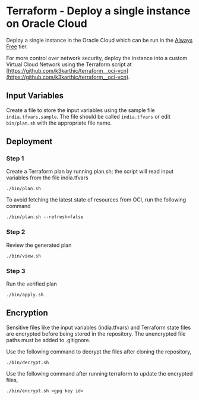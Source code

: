# Terraform - Deploy a single instance on Oracle Cloud

Deploy a single instance in the Oracle Cloud which can be run in the [Always Free](https://www.oracle.com/cloud/free/#always-free) tier.

For more control over network security, deploy the instance into a custom Virtual Cloud Network using the Terraform script at [https://github.com/k3karthic/terraform__oci-vcn](https://github.com/k3karthic/terraform__oci-vcn).

## Input Variables

Create a file to store the input variables using the sample file `india.tfvars.sample`. The file should be called `india.tfvars` or edit `bin/plan.sh` with the appropriate file name.

## Deployment

### Step 1

Create a Terraform plan by running plan.sh; the script will read input variables from the file india.tfvars

```
./bin/plan.sh
```

To avoid fetching the latest state of resources from OCI, run the following command

```
./bin/plan.sh --refresh=false
```

### Step 2

Review the generated plan

```
./bin/view.sh
```

### Step 3

Run the verified plan

```
./bin/apply.sh
```

## Encryption

Sensitive files like the input variables (india.tfvars) and Terraform state files are encrypted before being stored in the repository. The unencrypted file paths must be added to .gitignore.

Use the following command to decrypt the files after cloning the repository,

```
./bin/decrypt.sh
```

Use the following command after running terraform to update the encrypted files,

```
./bin/encrypt.sh <gpg key id>
```
